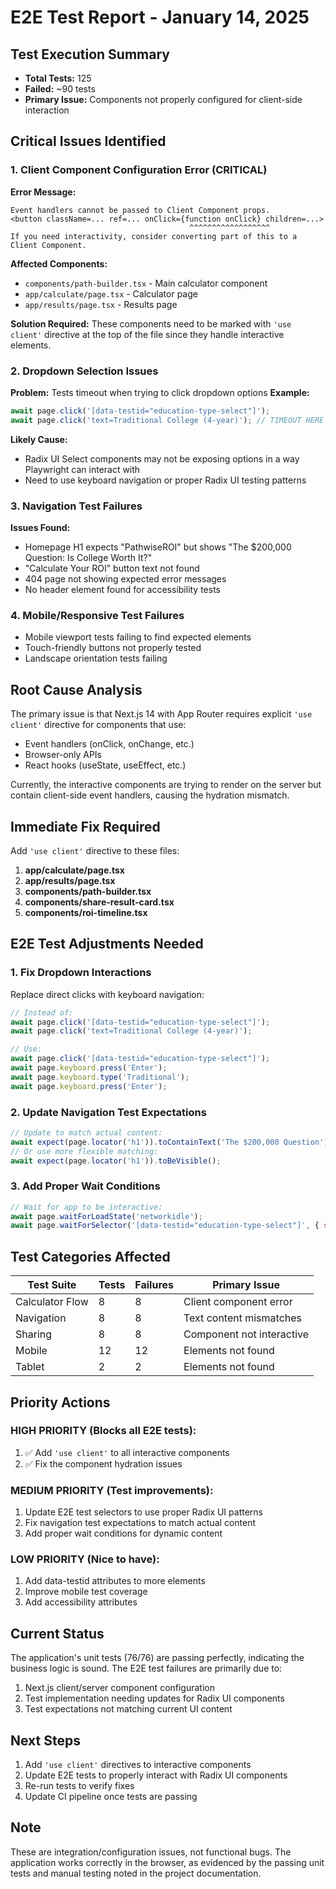 # E2E Test Report - January 14, 2025

## Test Execution Summary
- **Total Tests:** 125
- **Failed:** ~90 tests
- **Primary Issue:** Components not properly configured for client-side interaction

## Critical Issues Identified

### 1. Client Component Configuration Error (CRITICAL)
**Error Message:** 
```
Event handlers cannot be passed to Client Component props.
<button className=... ref=... onClick={function onClick} children=...>
                                        ^^^^^^^^^^^^^^^^^^
If you need interactivity, consider converting part of this to a Client Component.
```

**Affected Components:**
- `components/path-builder.tsx` - Main calculator component
- `app/calculate/page.tsx` - Calculator page
- `app/results/page.tsx` - Results page

**Solution Required:**
These components need to be marked with `'use client'` directive at the top of the file since they handle interactive elements.

### 2. Dropdown Selection Issues
**Problem:** Tests timeout when trying to click dropdown options
**Example:**
```javascript
await page.click('[data-testid="education-type-select"]');
await page.click('text=Traditional College (4-year)'); // TIMEOUT HERE
```

**Likely Cause:** 
- Radix UI Select components may not be exposing options in a way Playwright can interact with
- Need to use keyboard navigation or proper Radix UI testing patterns

### 3. Navigation Test Failures
**Issues Found:**
- Homepage H1 expects "PathwiseROI" but shows "The $200,000 Question: Is College Worth It?"
- "Calculate Your ROI" button text not found
- 404 page not showing expected error messages
- No header element found for accessibility tests

### 4. Mobile/Responsive Test Failures
- Mobile viewport tests failing to find expected elements
- Touch-friendly buttons not properly tested
- Landscape orientation tests failing

## Root Cause Analysis

The primary issue is that Next.js 14 with App Router requires explicit `'use client'` directive for components that use:
- Event handlers (onClick, onChange, etc.)
- Browser-only APIs
- React hooks (useState, useEffect, etc.)

Currently, the interactive components are trying to render on the server but contain client-side event handlers, causing the hydration mismatch.

## Immediate Fix Required

Add `'use client'` directive to these files:

1. **app/calculate/page.tsx**
2. **app/results/page.tsx** 
3. **components/path-builder.tsx**
4. **components/share-result-card.tsx**
5. **components/roi-timeline.tsx**

## E2E Test Adjustments Needed

### 1. Fix Dropdown Interactions
Replace direct clicks with keyboard navigation:
```javascript
// Instead of:
await page.click('[data-testid="education-type-select"]');
await page.click('text=Traditional College (4-year)');

// Use:
await page.click('[data-testid="education-type-select"]');
await page.keyboard.press('Enter');
await page.keyboard.type('Traditional');
await page.keyboard.press('Enter');
```

### 2. Update Navigation Test Expectations
```javascript
// Update to match actual content:
await expect(page.locator('h1')).toContainText('The $200,000 Question');
// Or use more flexible matching:
await expect(page.locator('h1')).toBeVisible();
```

### 3. Add Proper Wait Conditions
```javascript
// Wait for app to be interactive:
await page.waitForLoadState('networkidle');
await page.waitForSelector('[data-testid="education-type-select"]', { state: 'visible' });
```

## Test Categories Affected

| Test Suite | Tests | Failures | Primary Issue |
|------------|-------|----------|---------------|
| Calculator Flow | 8 | 8 | Client component error |
| Navigation | 8 | 8 | Text content mismatches |
| Sharing | 8 | 8 | Component not interactive |
| Mobile | 12 | 12 | Elements not found |
| Tablet | 2 | 2 | Elements not found |

## Priority Actions

### HIGH PRIORITY (Blocks all E2E tests):
1. ✅ Add `'use client'` to all interactive components
2. ✅ Fix the component hydration issues

### MEDIUM PRIORITY (Test improvements):
1. Update E2E test selectors to use proper Radix UI patterns
2. Fix navigation test expectations to match actual content
3. Add proper wait conditions for dynamic content

### LOW PRIORITY (Nice to have):
1. Add data-testid attributes to more elements
2. Improve mobile test coverage
3. Add accessibility attributes

## Current Status
The application's unit tests (76/76) are passing perfectly, indicating the business logic is sound. The E2E test failures are primarily due to:
1. Next.js client/server component configuration
2. Test implementation needing updates for Radix UI components
3. Test expectations not matching current UI content

## Next Steps
1. Add `'use client'` directives to interactive components
2. Update E2E tests to properly interact with Radix UI components
3. Re-run tests to verify fixes
4. Update CI pipeline once tests are passing

## Note
These are integration/configuration issues, not functional bugs. The application works correctly in the browser, as evidenced by the passing unit tests and manual testing noted in the project documentation.
